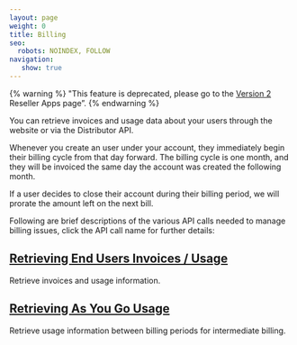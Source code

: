 ```yaml
---
layout: page
weight: 0
title: Billing
seo:
  robots: NOINDEX, FOLLOW
navigation:
   show: true
---
```


{% warning %}
"This feature is deprecated, please go to the [Version 2]({{root_url}}/API_Reference/Reseller_API/apps.html) Reseller Apps page”.
{% endwarning %}

You can retrieve invoices and usage data about your users through the website or via the Distributor API.

Whenever you create an user under your account, they immediately begin their billing cycle from that day forward. The billing cycle is one month, and they will be invoiced the same day the account was created the following month.

If a user decides to close their account during their billing period, we will prorate the amount left on the next bill.

Following are brief descriptions of the various API calls needed to manage billing issues, click the API call name for further details:

## <a href="{{root_url}}/API_Reference/Reseller_API/v1_(deprecated)/billing_retrieving_end_users_invoices_usage.html">Retrieving End Users Invoices / Usage</a>

Retrieve invoices and usage information.

## <a href="{{root_url}}/API_Reference/Reseller_API/v1_(deprecated)/billing_retrieving_as_you_go_usage.html">Retrieving As You Go Usage</a>

Retrieve usage information between billing periods for intermediate billing.
